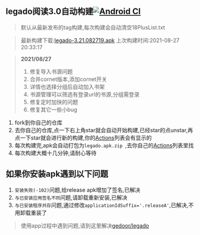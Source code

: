 ## legado阅读3.0自动构建[![Android CI](https://github.com/10bits/gedoor-Build/workflows/Android%20CI/badge.svg)](https://github.com/10bits/gedoor-Build/actions)

> 默认从最新发布的tag构建,每次构建会自动清空18PlusList.txt

> 最新构建下载:[legado-3.21.082719.apk](https://github.com/rainard/gedoor-Build/releases/download/legado-3.21.082719/legado-3.21.082719.apk) 上次构建时间:2021-08-27 20:33:17
<!--start-->
> **2021/08/27**
> 
> 1. 修复导入书源问题
> 2. 合并cornet版本,添加cornet开关
> 3. 详情也选择分组后自动加入书架
> 4. 书源管理可以筛选有登录url的书源,分组需登录
> 5. 修复定时加快的问题
> 7. 修复其它一些小bug
<!--end-->
  
1. fork到你自己的仓库
2. 去你自己的仓库,点一下右上角star就会自动开始构建,已经star的点unstar,再点一下star就会进行新的构建,你的[Actions](https://github.com/10bits/gedoor-Build/actions)列表会有显示的
3. 每次构建完,apk会自动打包为`legado.apk.zip
`,去你自己的[Actions](https://github.com/10bits/gedoor-Build/actions)列表里找
4. 每次构建大概十几分钟,请耐心等待

## 如果你安装apk遇到以下问题

1. `安装失败(-102)`问题,给release apk增加了签名,已解决
2. `与已安装应用签名不同`问题,请卸载重新安装,已解决
3. `与已安装程序共存`问题,通过修改`applicationIdSuffix='.releaseA'`,已解决,不用卸载重装了
> 使用app过程中遇到问题,请到这里解决[gedoor/legado](https://github.com/gedoor/legado/issues)

